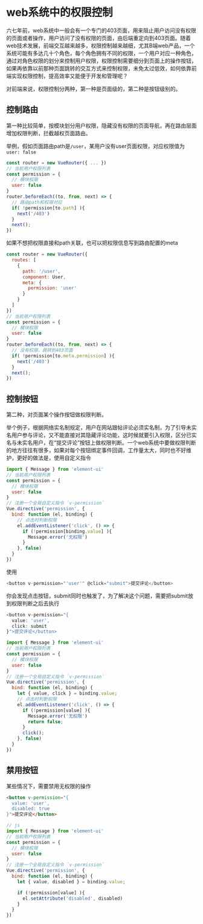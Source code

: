 # web系统中的权限控制

六七年前，web系统中一般会有一个专门的403页面，用来阻止用户访问没有权限的页面或者操作，用户访问了没有权限的页面，由后端重定向到403页面。随着web技术发展，前端交互越来越多，权限控制越来越细，尤其B端web产品，一个系统可能有多达几十个角色，每个角色拥有不同的权限，一个用户对应一种角色，通过对角色权限的划分来控制用户权限，权限控制需要细分到页面上的操作按钮，如果再依靠以前那种页面跳转的交互方式来控制权限，未免太过低效，如何依靠前端实现权限控制，提高效率又能便于开发和管理呢？

对前端来说，权限控制分两种，第一种是页面级的，第二种是按钮级别的。

## 控制路由

第一种比较简单，按模块划分用户权限，隐藏没有权限的页面导航，再在路由层面增加权限判断，拦截越权页面路由。

举例，假如页面路由path是```/user```，某用户没有user页面权限，对应权限值为```user: false```

```js
const router = new VueRouter({ ... })
// 当前用户权限列表
const permission = {
  // 模块权限
  user: false
}
router.beforeEach((to, from, next) => {
  // 路由path和权限对应
  if( !permission[to.path] ){
    next('/403')
  }
  next();
})
```

如果不想把权限直接和path关联，也可以把权限信息写到路由配置的meta  

```js
const router = new VueRouter({
  routes: [
    {
      path: '/user',
      component: User,
      meta: {
        permission: 'user'
      }
    }
  ]
})
// 当前用户权限列表
const permission = {
  // 模块权限
  user: false
}
router.beforeEach((to, from, next) => {
  // 没有权限，跳转到403页面
  if( !permission[to.meta.permission] ){
    next('/403')
  }
  next();
})
```

## 控制按钮

第二种，对页面某个操作按钮做权限判断。

举个例子，根据网络实名制规定，用户在网站跟帖评论必须实名制，为了引导未实名用户参与评论，又不能直接对其隐藏评论功能，这时候就要引入权限，区分已实名与未实名用户，在“提交评论”按钮上做权限判断。一个web系统中要做权限判断的地方往往有很多，如果对每个按钮绑定事件回调，工作量太大，同时也不好维护，更好的做法是，使用自定义指令

```js
import { Message } from 'element-ui'
// 当前用户权限列表
const permission = {
  // 模块权限
  user: false
}
// 注册一个全局自定义指令 `v-permission`
Vue.directive('permission', {
  bind: function (el, binding) {
    // 点击时判断权限
    el.addEventListener('click', () => {
      if (!permission[binding.value] ){
        Message.error('无权限')
      }
    }, false)
  }
})
```

使用

```js
<button v-permission="'user'" @click="submit">提交评论</button>
```
你会发现点击按钮，submit同时也触发了，为了解决这个问题，需要把submit放到权限判断之后去执行  

```js
<button v-permission="{
  value: 'user',
  click: submit
}">提交评论</button>
```
```js
import { Message } from 'element-ui'
// 当前用户权限列表
const permission = {
  // 模块权限
  user: false
}
// 注册一个全局自定义指令 `v-permission`
Vue.directive('permission', {
  bind: function (el, binding) {
    let { value, click } = binding.value;
    // 点击时判断权限
    el.addEventListener('click', () => {
      if (!permission[value] ){
        Message.error('无权限')
        return false;
      }
      click();
    }, false)
  }
})
```
## 禁用按钮

某些情况下，需要禁用无权限的操作

```html
<button v-permission="{
  value: 'user',
  disabled: true
}">提交评论</button>
```
```js
// js
import { Message } from 'element-ui'
// 当前用户权限列表
const permission = {
  // 模块权限
  user: false
}
// 注册一个全局自定义指令 `v-permission`
Vue.directive('permission', {
  bind: function (el, binding) {
    let { value, disabled } = binding.value;

    if (!permission[value] ){
      el.setAttribute('disabled', disabled)
    }
  }
})
```



